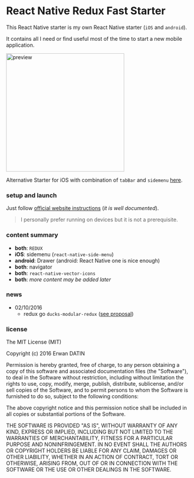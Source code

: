 React Native Redux Fast Starter
====

This React Native starter is my own React Native starter (`iOS` and `android`).

It contains all I need or find useful most of the time to start a new mobile application.

<img src="https://raw.githubusercontent.com/MacKentoch/reactNativeReduxFastStarter/master/ios-preview.gif" alt="preview" width="320px"></img>

Alternative Starter for iOS with combination of `tabBar` and `sidemenu` [here](https://github.com/MacKentoch/reactNativeReduxSidemenuTabbarStarter).

### setup and launch

Just follow [official website instructions](https://facebook.github.io/react-native/docs/getting-started.html) (*it is well documented*).

> I personally prefer running on devices but it is not a prerequisite.


### content summary

- **both**: `REDUX`
- **iOS**: sidemenu (`react-native-side-menu`)
- **android**: Drawer (android: React Native one is nice enough)
- **both**: navigator
- **both**: `react-native-vector-icons`
- **both**: *more content may be added later*


### news
- 02/10/2016
  - redux go `ducks-modular-redux` ([see proposal](https://github.com/erikras/ducks-modular-redux))


### license

The MIT License (MIT)

Copyright (c) 2016 Erwan DATIN

Permission is hereby granted, free of charge, to any person obtaining a copy of this software and associated documentation files (the "Software"), to deal in the Software without restriction, including without limitation the rights to use, copy, modify, merge, publish, distribute, sublicense, and/or sell copies of the Software, and to permit persons to whom the Software is furnished to do so, subject to the following conditions:

The above copyright notice and this permission notice shall be included in all copies or substantial portions of the Software.

THE SOFTWARE IS PROVIDED "AS IS", WITHOUT WARRANTY OF ANY KIND, EXPRESS OR IMPLIED, INCLUDING BUT NOT LIMITED TO THE WARRANTIES OF MERCHANTABILITY, FITNESS FOR A PARTICULAR PURPOSE AND NONINFRINGEMENT. IN NO EVENT SHALL THE AUTHORS OR COPYRIGHT HOLDERS BE LIABLE FOR ANY CLAIM, DAMAGES OR OTHER LIABILITY, WHETHER IN AN ACTION OF CONTRACT, TORT OR OTHERWISE, ARISING FROM, OUT OF OR IN CONNECTION WITH THE SOFTWARE OR THE USE OR OTHER DEALINGS IN THE SOFTWARE.
